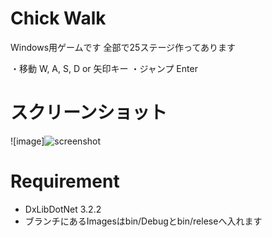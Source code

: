 # Chick Walk

Windows用ゲームです
全部で25ステージ作ってあります
 
・移動 W, A, S, D or 矢印キー
・ジャンプ Enter
 

# スクリーンショット
 
![image]![screenshot](https://user-images.githubusercontent.com/82739042/132970028-78171e4f-b8f2-448c-a808-b78844299314.png)


# Requirement
 
* DxLibDotNet 3.2.2
* ブランチにあるImagesはbin/Debugとbin/releseへ入れます
